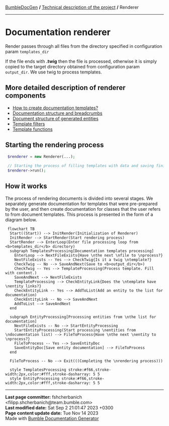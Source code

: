 <embed> <a href="/docs/README.md">BumbleDocGen</a> <b>/</b> <a href="/docs/tech/readme.md">Technical description of the project</a> <b>/</b> Renderer<hr> </embed>

<embed> <h1>Documentation renderer</h1> </embed>

Render passes through all files from the directory specified in configuration param `templates_dir`

If the file ends with **.twig** then the file is processed, otherwise it is simply copied
to the target directory obtained from configuration param `output_dir`.
We use twig to process templates.

<embed> <h2>More detailed description of renderer components</h2> </embed>

<embed> <ul><li><div><a href='/docs/tech/3.renderer/01_templates.md'>How to create documentation templates?</a></div></li><li><div><a href='/docs/tech/3.renderer/02_breadcrumbs.md'>Documentation structure and breadcrumbs</a></div></li><li><div><a href='/docs/tech/3.renderer/03_documentStructure.md'>Document structure of generated entities</a></div></li><li><div><a href='/docs/tech/3.renderer/04_twigCustomFilters.md'>Template filters</a></div></li><li><div><a href='/docs/tech/3.renderer/05_twigCustomFunctions.md'>Template functions</a></div></li></ul> </embed>

<embed> <h2>Starting the rendering process</h2> </embed>

```php
 $renderer = new Renderer(...);
 
 // Starting the process of filling templates with data and saving finished documents
 $renderer->run();
```


<embed> <h2>How it works</h2> </embed>

The process of rendering documents is divided into several stages. We separately generate documentation for templates that were pre-prepared by the user,
and then create documentation for classes that the user refers to from document templates.
This process is presented in the form of a diagram below.

```mermaid
 flowchart TB
  Start((Start)) --> InitRender(Initialization of Renderer)
  InitRender --> StartRender(Start rendering process)
  StartRender --> EnterLoop(Enter file processing loop from <b>templates_dir</b> directory)
  subgraph TemplatesProcessing[Documentation templates processing]
    EnterLoop --> NextFileExists{Have \nthe next \nfile to \nprocess?}
    NextFileExists -- Yes --> CheckTwig{Is it a twig \ntemplate?}
    CheckTwig -- No --> SaveAndNext(Save to <b>output_dir</b>)
    CheckTwig -- Yes --> TemplateProcessing(Process template. Fill with content.)
    SaveAndNext --> NextFileExists
    TemplateProcessing --> CheckEntityLink{Does the \ntemplate have \nentity links?}
    CheckEntityLink -- Yes --> AddToList(Add an entity to the list for documentation)
    CheckEntityLink -- No --> SaveAndNext
    AddToList --> SaveAndNext
  end

  subgraph EntityProcessing[Processing entities from \nthe list for documentation]
    NextFileExists -- No --> StartEntityProcessing
    StartEntityProcessing(Start processing \nentities from \ndocumentation list) --> FileToProcess{Have \nthe next \nentity to \nprocess?}
    FileToProcess -- Yes --> SaveEntityDoc
    SaveEntityDoc[Save entity documentation] --> FileToProcess
  end

  FileToProcess -- No --> Exit(((Completing the \nrendering process)))

  style TemplatesProcessing stroke:#f66,stroke-width:2px,color:#fff,stroke-dasharray: 5 5
  style EntityProcessing stroke:#f66,stroke-width:2px,color:#fff,stroke-dasharray: 5 5
```

<div id='page_committer_info'>
<hr>
<b>Last page committer:</b> fshcherbanich &lt;filipp.shcherbanich@team.bumble.com&gt;<br><b>Last modified date:</b>   Sat Sep 2 21:01:47 2023 +0300<br><b>Page content update date:</b> Tue Nov 14 2023<br>Made with <a href='https://github.com/bumble-tech/bumble-doc-gen/blob/master/docs/README.md'>Bumble Documentation Generator</a></div>